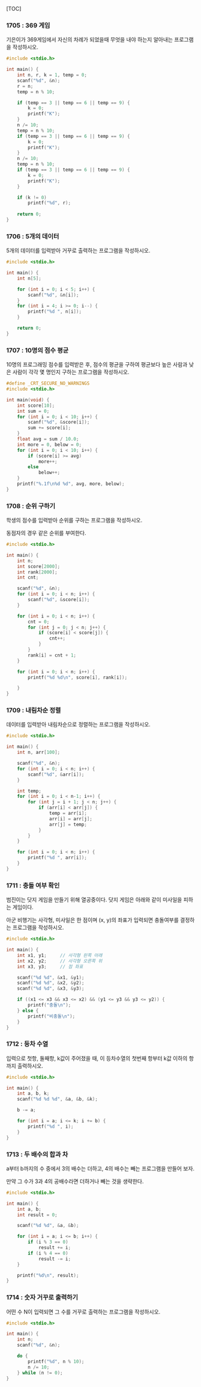 [TOC]

### 1705 : 369 게임

기은이가 369게임에서 자신의 차례가 되었을때 무엇을 내야 하는지 알아내는 프로그램을 작성하시오.

``` c
#include <stdio.h>

int main() {
	int n, r, k = 1, temp = 0;
	scanf("%d", &n);
	r = n;
	temp = n % 10;

	if (temp == 3 || temp == 6 || temp == 9) {
		k = 0;
		printf("K");
	}
	n /= 10;
	temp = n % 10;
	if (temp == 3 || temp == 6 || temp == 9) {
		k = 0;
		printf("K");
	}
	n /= 10;
	temp = n % 10;
	if (temp == 3 || temp == 6 || temp == 9) {
		k = 0;
		printf("K");
	}

	if (k != 0)
		printf("%d", r);
		
	return 0;
}
```

### 1706 : 5개의 데이터

5개의 데이터를 입력받아 거꾸로 출력하는 프로그램을 작성하시오.

``` c
#include <stdio.h>

int main() {
	int n[5];

	for (int i = 0; i < 5; i++) {
		scanf("%d", &n[i]);
	}
	for (int i = 4; i >= 0; i--) {
		printf("%d ", n[i]);
	}

	return 0;
}
```

### 1707 : 10명의 점수 평균

10명의 프로그래밍 점수를 입력받은 후, 점수의 평균을 구하여 평균보다 높은 사람과 낮은 사람이 각각 몇 명인지 구하는 프로그램을 작성하시오.

``` c
#define _CRT_SECURE_NO_WARNINGS
#include <stdio.h>

int main(void) {
	int score[10];
	int sum = 0;
	for (int i = 0; i < 10; i++) {
		scanf("%d", &score[i]);
		sum += score[i];
	}
	float avg = sum / 10.0;
	int more = 0, below = 0;
	for (int i = 0; i < 10; i++) {
		if (score[i] >= avg)
			more++;
		else
			below++;
	}
	printf("%.1f\n%d %d", avg, more, below);
}
```

### 1708 : 순위 구하기

학생의 점수를 입력받아 순위를 구하는 프로그램을 작성하시오.

동점자의 경우 같은 순위를 부여한다.

``` c
#include <stdio.h>

int main() {
	int n;
	int score[2000];
	int rank[2000];
	int cnt;

	scanf("%d", &n);
	for (int i = 0; i < n; i++) {
		scanf("%d", &score[i]);
	}

	for (int i = 0; i < n; i++) {
		cnt = 0;
		for (int j = 0; j < n; j++) {
			if (score[i] < score[j]) {
				cnt++;
			}
		}
		rank[i] = cnt + 1;
	}

	for (int i = 0; i < n; i++) { 
		printf("%d %d\n", score[i], rank[i]);

	}
}
```

### 1709 : 내림차순 정렬

데이터를 입력받아 내림차순으로 정렬하는 프로그램을 작성하시오.

``` c
#include <stdio.h>

int main() {
	int n, arr[100];

	scanf("%d", &n);
	for (int i = 0; i < n; i++) {
		scanf("%d", &arr[i]);
	}

	int temp;
	for (int i = 0; i < n-1; i++) {
		for (int j = i + 1; j < n; j++) {
			if (arr[i] < arr[j]) {
				temp = arr[i];
				arr[i] = arr[j];
				arr[j] = temp;
			}
		}
	}

	for (int i = 0; i < n; i++) {
		printf("%d ", arr[i]);
	}
}
```

### 1711 : 충돌 여부 확인

범진이는 닷지 게임을 만들기 위해 열공중이다. 닷지 게임은 아래와 같이 미사일을 피하는 게임이다.

아군 비행기는 사각형, 미사일은 한 점이며 (x, y)의 좌표가 입력되면 충돌여부를 결정하는 프로그램을 작성하시오.

``` c
#include <stdio.h>

int main() {
	int x1, y1;		// 사각형 왼쪽 아래
	int x2, y2;		// 사각형 오른쪽 위
	int x3, y3;		// 점 좌표

	scanf("%d %d", &x1, &y1);
	scanf("%d %d", &x2, &y2);
	scanf("%d %d", &x3, &y3);

	if ((x1 <= x3 && x3 <= x2) && (y1 <= y3 && y3 <= y2)) {
		printf("충돌\n");
	} else {
		printf("비충돌\n");
	}
}
```

### 1712 : 등차 수열

입력으로 첫항, 둘째항, k값이 주어졌을 때, 이 등차수열의 첫번째 항부터 k값 이하의 항까지 출력하시오.

``` c
#include <stdio.h>

int main() {
	int a, b, k;
	scanf("%d %d %d", &a, &b, &k);

	b -= a;

	for (int i = a; i <= k; i += b) {
		printf("%d ", i);
	}
}
```

### 1713 : 두 배수의 합과 차

a부터 b까지의 수 중에서 3의 배수는 더하고, 4의 배수는 빼는 프로그램을 만들어 보자.

만약 그 수가 3과 4의 공배수라면 더하거나 빼는 것을 생략한다.

``` c
#include <stdio.h>

int main() {
	int a, b;
	int result = 0;

	scanf("%d %d", &a, &b);

	for (int i = a; i <= b; i++) {
		if (i % 3 == 0)
			result += i;
		if (i % 4 == 0)
			result -= i;
	}

	printf("%d\n", result);
}
```

### 1714 : 숫자 거꾸로 출력하기

어떤 수 N이 입력되면 그 수를 거꾸로 출력하는 프로그램을 작성하시오.

``` c
#include <stdio.h>

int main() {
	int n;
	scanf("%d", &n);

	do {
		printf("%d", n % 10);
		n /= 10;
	} while (n != 0);
}
```
